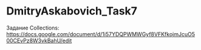 # DmitryAskabovich_Task7
Задание Collections: https://docs.google.com/document/d/1i57YDQPWMWGyf8VFKfkojmJcuO500CEvPz8W3vkBahU/edit
